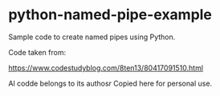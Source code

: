 # python-named-pipe-example
Sample code to create named pipes using Python.

Code taken from:

https://www.codestudyblog.com/8ten13/80417091510.html

Al codde belongs to its authosr Copied here for personal use.
